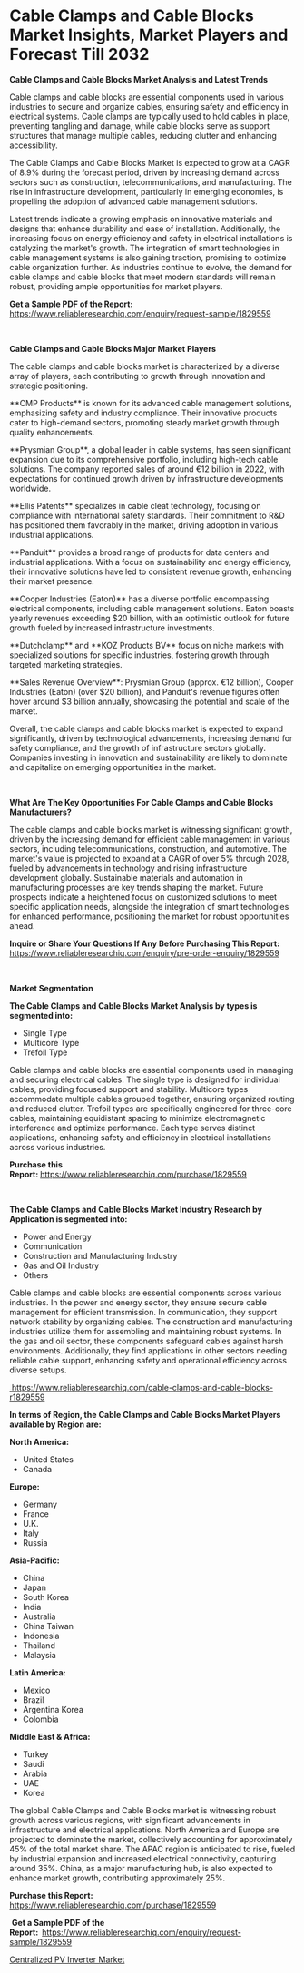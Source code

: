 <p><h1>Cable Clamps and Cable Blocks Market Insights, Market Players and Forecast Till 2032</h1></p><p><strong>Cable Clamps and Cable Blocks Market Analysis and Latest Trends</strong></p>
<p><p>Cable clamps and cable blocks are essential components used in various industries to secure and organize cables, ensuring safety and efficiency in electrical systems. Cable clamps are typically used to hold cables in place, preventing tangling and damage, while cable blocks serve as support structures that manage multiple cables, reducing clutter and enhancing accessibility.</p><p>The Cable Clamps and Cable Blocks Market is expected to grow at a CAGR of 8.9% during the forecast period, driven by increasing demand across sectors such as construction, telecommunications, and manufacturing. The rise in infrastructure development, particularly in emerging economies, is propelling the adoption of advanced cable management solutions. </p><p>Latest trends indicate a growing emphasis on innovative materials and designs that enhance durability and ease of installation. Additionally, the increasing focus on energy efficiency and safety in electrical installations is catalyzing the market's growth. The integration of smart technologies in cable management systems is also gaining traction, promising to optimize cable organization further. As industries continue to evolve, the demand for cable clamps and cable blocks that meet modern standards will remain robust, providing ample opportunities for market players.</p></p>
<p><strong>Get a Sample PDF of the Report:&nbsp;</strong> <a href="https://www.reliableresearchiq.com/enquiry/request-sample/1829559?utm_campaign=2285&utm_medium=2&utm_source=Github&utm_content=ia&utm_term=07042025&utm_id=cable-clamps-and-cable-blocks">https://www.reliableresearchiq.com/enquiry/request-sample/1829559</a></p>
<p>&nbsp;</p>
<p><strong>Cable Clamps and Cable Blocks Major Market Players</strong></p>
<p><p>The cable clamps and cable blocks market is characterized by a diverse array of players, each contributing to growth through innovation and strategic positioning.</p><p>**CMP Products** is known for its advanced cable management solutions, emphasizing safety and industry compliance. Their innovative products cater to high-demand sectors, promoting steady market growth through quality enhancements.</p><p>**Prysmian Group**, a global leader in cable systems, has seen significant expansion due to its comprehensive portfolio, including high-tech cable solutions. The company reported sales of around €12 billion in 2022, with expectations for continued growth driven by infrastructure developments worldwide.</p><p>**Ellis Patents** specializes in cable cleat technology, focusing on compliance with international safety standards. Their commitment to R&D has positioned them favorably in the market, driving adoption in various industrial applications.</p><p>**Panduit** provides a broad range of products for data centers and industrial applications. With a focus on sustainability and energy efficiency, their innovative solutions have led to consistent revenue growth, enhancing their market presence.</p><p>**Cooper Industries (Eaton)** has a diverse portfolio encompassing electrical components, including cable management solutions. Eaton boasts yearly revenues exceeding $20 billion, with an optimistic outlook for future growth fueled by increased infrastructure investments.</p><p>**Dutchclamp** and **KOZ Products BV** focus on niche markets with specialized solutions for specific industries, fostering growth through targeted marketing strategies.</p><p>**Sales Revenue Overview**: Prysmian Group (approx. €12 billion), Cooper Industries (Eaton) (over $20 billion), and Panduit's revenue figures often hover around $3 billion annually, showcasing the potential and scale of the market.</p><p>Overall, the cable clamps and cable blocks market is expected to expand significantly, driven by technological advancements, increasing demand for safety compliance, and the growth of infrastructure sectors globally. Companies investing in innovation and sustainability are likely to dominate and capitalize on emerging opportunities in the market.</p></p>
<p>&nbsp;</p>
<p><strong>What Are The Key Opportunities For Cable Clamps and Cable Blocks Manufacturers?</strong></p>
<p><p>The cable clamps and cable blocks market is witnessing significant growth, driven by the increasing demand for efficient cable management in various sectors, including telecommunications, construction, and automotive. The market's value is projected to expand at a CAGR of over 5% through 2028, fueled by advancements in technology and rising infrastructure development globally. Sustainable materials and automation in manufacturing processes are key trends shaping the market. Future prospects indicate a heightened focus on customized solutions to meet specific application needs, alongside the integration of smart technologies for enhanced performance, positioning the market for robust opportunities ahead.</p></p>
<p><strong>Inquire or Share Your Questions If Any Before Purchasing This Report:</strong> <a href="https://www.reliableresearchiq.com/enquiry/pre-order-enquiry/1829559?utm_campaign=2285&utm_medium=2&utm_source=Github&utm_content=ia&utm_term=07042025&utm_id=cable-clamps-and-cable-blocks">https://www.reliableresearchiq.com/enquiry/pre-order-enquiry/1829559</a></p>
<p>&nbsp;</p>
<p><strong>Market Segmentation</strong></p>
<p><strong>The Cable Clamps and Cable Blocks Market Analysis by types is segmented into:</strong></p>
<p><ul><li>Single Type</li><li>Multicore Type</li><li>Trefoil Type</li></ul></p>
<p><p>Cable clamps and cable blocks are essential components used in managing and securing electrical cables. The single type is designed for individual cables, providing focused support and stability. Multicore types accommodate multiple cables grouped together, ensuring organized routing and reduced clutter. Trefoil types are specifically engineered for three-core cables, maintaining equidistant spacing to minimize electromagnetic interference and optimize performance. Each type serves distinct applications, enhancing safety and efficiency in electrical installations across various industries.</p></p>
<p><strong>Purchase this Report:&nbsp;</strong><a href="https://www.reliableresearchiq.com/purchase/1829559?utm_campaign=2285&utm_medium=2&utm_source=Github&utm_content=ia&utm_term=07042025&utm_id=cable-clamps-and-cable-blocks">https://www.reliableresearchiq.com/purchase/1829559</a></p>
<p>&nbsp;</p>
<p><strong>The Cable Clamps and Cable Blocks Market Industry Research by Application is segmented into:</strong></p>
<p><ul><li>Power and Energy</li><li>Communication</li><li>Construction and Manufacturing Industry</li><li>Gas and Oil Industry</li><li>Others</li></ul></p>
<p><p>Cable clamps and cable blocks are essential components across various industries. In the power and energy sector, they ensure secure cable management for efficient transmission. In communication, they support network stability by organizing cables. The construction and manufacturing industries utilize them for assembling and maintaining robust systems. In the gas and oil sector, these components safeguard cables against harsh environments. Additionally, they find applications in other sectors needing reliable cable support, enhancing safety and operational efficiency across diverse setups.</p></p>
<p><a href="https://www.reliableresearchiq.com/cable-clamps-and-cable-blocks-r1829559?utm_campaign=2285&utm_medium=2&utm_source=Github&utm_content=ia&utm_term=07042025&utm_id=cable-clamps-and-cable-blocks">&nbsp;https://www.reliableresearchiq.com/cable-clamps-and-cable-blocks-r1829559</a></p>
<p><strong>In terms of Region, the Cable Clamps and Cable Blocks Market Players available by Region are:</strong></p>
<p>
    <p> <strong> North America: </strong>
        <ul>
            <li>United States</li>
            <li>Canada</li>
        </ul>
        </p> 
    <p> <strong> Europe: </strong>
        <ul>
            <li>Germany</li>
            <li>France</li>
            <li>U.K.</li>
            <li>Italy</li>
            <li>Russia</li>
        </ul>
        </p> 
    <p> <strong> Asia-Pacific: </strong>
        <ul>
            <li>China</li>
            <li>Japan</li>
            <li>South Korea</li>
            <li>India</li>
            <li>Australia</li>
            <li>China Taiwan</li>
            <li>Indonesia</li>
            <li>Thailand</li>
            <li>Malaysia</li>
        </ul>
        </p> 
    <p> <strong> Latin America: </strong>
        <ul>
            <li>Mexico</li>
            <li>Brazil</li>
            <li>Argentina Korea</li>
            <li>Colombia</li>
        </ul>
        </p> 
    <p> <strong> Middle East & Africa: </strong>
        <ul>
            <li>Turkey</li>
            <li>Saudi</li>
            <li>Arabia</li>
            <li>UAE</li>
            <li>Korea</li>
        </ul>
    </p>
    </p>
<p><p>The global Cable Clamps and Cable Blocks market is witnessing robust growth across various regions, with significant advancements in infrastructure and electrical applications. North America and Europe are projected to dominate the market, collectively accounting for approximately 45% of the total market share. The APAC region is anticipated to rise, fueled by industrial expansion and increased electrical connectivity, capturing around 35%. China, as a major manufacturing hub, is also expected to enhance market growth, contributing approximately 25%.</p></p>
<p><strong>Purchase this Report: </strong><a href="https://www.reliableresearchiq.com/purchase/1829559?utm_campaign=2285&utm_medium=2&utm_source=Github&utm_content=ia&utm_term=07042025&utm_id=cable-clamps-and-cable-blocks">https://www.reliableresearchiq.com/purchase/1829559</a></p>
<p>&nbsp;<strong>Get a Sample PDF of the Report:&nbsp;&nbsp;</strong><a href="https://www.reliableresearchiq.com/enquiry/request-sample/1829559?utm_campaign=2285&utm_medium=2&utm_source=Github&utm_content=ia&utm_term=07042025&utm_id=cable-clamps-and-cable-blocks">https://www.reliableresearchiq.com/enquiry/request-sample/1829559</a></p>
<p><strong></strong></p>
<p><p><a href="https://github.com/JubayerMia832/Market-Research-Report-List-2/blob/main/centralized-pv-inverter-market.md?utm_campaign=2285&utm_medium=2&utm_source=Github&utm_content=ia&utm_term=07042025&utm_id=cable-clamps-and-cable-blocks">Centralized PV Inverter Market</a></p></p>